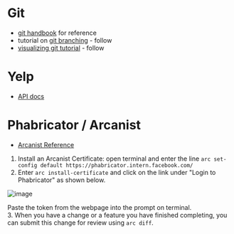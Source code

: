 # Git

* [git handbook](https://guides.github.com/introduction/git-handbook/) for reference
* tutorial on [git branching](https://learngitbranching.js.org/) - follow
* [visualizing git tutorial](http://git-school.github.io/visualizing-git/) - follow 

# Yelp

* [API docs](https://www.yelp.com/developers/documentation/v3) 

# Phabricator / Arcanist 

* [Arcanist Reference](https://our.intern.facebook.com/intern/wiki/Arcanist/#installing-an-arcanist-c)
1. Install an Arcanist Certificate: open terminal and enter the line ```arc set-config default https://phabricator.intern.facebook.com/```
2. Enter ```arc install-certificate``` and click on the link under "Login to Phabricator" as shown below.

![image](https://i.imgur.com/HX463YP.png)

Paste the token from the webpage into the prompt on terminal.   
3. When you have a change or a feature you have finished completing, you can submit this change for review using ```arc diff```. 



